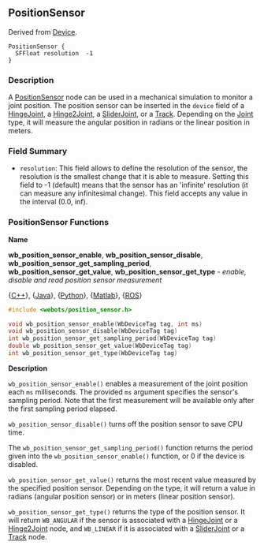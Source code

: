 ## PositionSensor

Derived from [Device](device.md).

```
PositionSensor {
  SFFloat resolution  -1
}
```

### Description

A [PositionSensor](#positionsensor) node can be used in a mechanical simulation
to monitor a joint position. The position sensor can be inserted in the `device`
field of a [HingeJoint](hingejoint.md), a [Hinge2Joint](hinge2joint.md), a
[SliderJoint](sliderjoint.md), or a [Track](track.md). Depending on the
[Joint](joint.md) type, it will measure the angular position in radians or the
linear position in meters.

### Field Summary

- `resolution`: This field allows to define the resolution of the sensor, the
resolution is the smallest change that it is able to measure. Setting this field
to -1 (default) means that the sensor has an 'infinite' resolution (it can
measure any infinitesimal change). This field accepts any value in the interval
(0.0, inf).

### PositionSensor Functions

**Name**

**wb\_position\_sensor\_enable**, **wb\_position\_sensor\_disable**, **wb\_position\_sensor\_get\_sampling\_period**, **wb\_position\_sensor\_get\_value**, **wb\_position\_sensor\_get\_type** - *enable, disable and read position sensor measurement*

{[C++](cpp-api.md#cpp_position_sensor)}, {[Java](java-api.md#java_position_sensor)}, {[Python](python-api.md#python_position_sensor)}, {[Matlab](matlab-api.md#matlab_position_sensor)}, {[ROS](ros-api.md)}

```c
#include <webots/position_sensor.h>

void wb_position_sensor_enable(WbDeviceTag tag, int ms)
void wb_position_sensor_disable(WbDeviceTag tag)
int wb_position_sensor_get_sampling_period(WbDeviceTag tag)
double wb_position_sensor_get_value(WbDeviceTag tag)
int wb_position_sensor_get_type(WbDeviceTag tag)
```

**Description**

`wb_position_sensor_enable()` enables a measurement of the joint position each
`ms` milliseconds.
The provided `ms` argument specifies the sensor's sampling period.
Note that the first measurement will be available only after the first sampling period elapsed.

`wb_position_sensor_disable()` turns off the position sensor to save CPU time.

The `wb_position_sensor_get_sampling_period()` function returns the period given
into the `wb_position_sensor_enable()` function, or 0 if the device is disabled.

`wb_position_sensor_get_value()` returns the most recent value measured by the
specified position sensor. Depending on the type, it will return a value in
radians (angular position sensor) or in meters (linear position sensor).

`wb_position_sensor_get_type()` returns the type of the position sensor. It will
return `WB_ANGULAR` if the sensor is associated with a
[HingeJoint](hingejoint.md) or a [Hinge2Joint](hinge2joint.md) node, and
`WB_LINEAR` if it is associated with a [SliderJoint](sliderjoint.md) or a
[Track](track.md) node.
